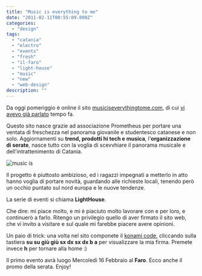```yaml
---
title: "Music is everything to me"
date: "2011-02-11T00:55:09.000Z"
categories:
  - "design"
tags:
  - "catania"
  - "electro"
  - "events"
  - "fresh"
  - "il-faro"
  - "light-house"
  - "music"
  - "new"
  - "web-design"
description: ""
---
```


Da oggi pomeriggio è online il sito [musiciseverythingtome.com](http://musiciseverythingtome.com/), di cui [vi avevo già parlato](http://blog.enricodeleo.com/light-house-e-musiciseverythingtome-com-stanno-per-partire/) tempo fa.

Questo sito nasce grazie ad associazione Prometheus per portare una ventata di freschezza nel panorama giovanile e studentesco catanese e non solo. Aggiornamenti su **trend, prodotti hi tech e musica**, l'**organizzazione di serate**, nasce tutto con la voglia di scevvhiare il panorama musicale e dell'intrattenimento di Catania.

![](https://enricodeleo.s3.eu-south-1.amazonaws.com/uploads/2011/02/Schermata-2011-02-11-a-01.57.18-565x305.png "music is")

Il progetto è piuttosto ambizioso, ed i ragazzi impegnati a metterlo in atto hanno voglia di portare novità, guardando alle richieste locali, tenendo però un occhio puntato sul nord europa e le nuove tendenze.

La serie di eventi si chiama **LightHouse**.

Che dire: mi piace molto, e mi è piaciuto molto lavorare con e per loro, e continuerò a farlo. Ritengo un privilegio quello di aver firmato il sito web, che vi invito a visitare e sul quale mi farebbe piacere avere opinioni.

Un paio di trick: una volta nel sito componete il [konami code](http://it.wikipedia.org/wiki/Codice_Konami), cliccando sulla tastiera **su su giù giù sx dx sx dx b a** per visualizzare la mia firma. Premete invece **h** per tornare alla home :)

Il primo evento avrà luogo Mercoledì 16 Febbraio al **Faro**. Ecco anche il promo della serata. Enjoy!
